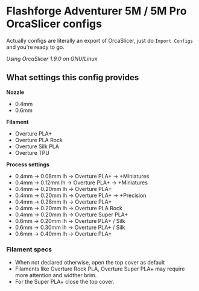 # Flashforge Adventurer 5M / 5M Pro OrcaSlicer configs

Actually configs are literally an export of OrcaSlicer, just do `Import Configs` and you're ready to go.

*Using OrcaSlicer 1.9.0 on GNU/Linux*


## What settings this config provides

**Nozzle**

- 0.4mm
- 0.6mm


**Filament**

- Overture PLA+
- Overture PLA Rock
- Overture Silk PLA
- Overture TPU


**Process settings**

- 0.4mm -> 0.08mm lh -> Overture PLA+ -> +Miniatures
- 0.4mm -> 0.12mm lh -> Overture PLA+ -> +Miniatures
- 0.4mm -> 0.20mm lh -> Overture PLA+
- 0.4mm -> 0.20mm lh -> Overture PLA+ -> +Precision
- 0.4mm -> 0.28mm lh -> Overture PLA+
- 0.4mm -> 0.20mm lh -> Overture PLA Rock
- 0.4mm -> 0.20mm lh -> Overture Super PLA+
- 0.6mm -> 0.20mm lh -> Overture PLA+ / Silk
- 0.6mm -> 0.30mm lh -> Overture PLA+ / Silk
- 0.6mm -> 0.40mm lh -> Overture PLA+


### Filament specs

- When not declared otherwise, open the top cover as default
- Filaments like Overture Rock PLA, Overture Super PLA+ may require more attention and widther brim.
- For the Super PLA+ close the top cover.
